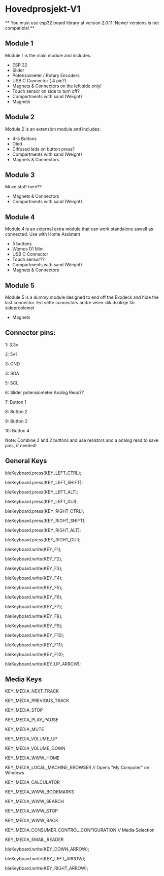 # Hovedprosjekt-V1

** You must use esp32 board library at version 2.0.11! Newer versions is not compatible! **



## Module 1
Module 1 is the main module and includes:
- ESP 32
- Slider
- Potensiometer / Rotary Encoders
- USB C Connector ( 4 pin?)
- Magnets & Connectors on the left side only!
- Touch sensor on side to turn off?
- Compartments with sand (Weight)
- Magnets

## Module 2
Module 2 is an extension module and includes:
- 4-5 Buttons
- Oled
- Diffused leds on button press?
- Compartments with sand (Weight)
- Magnets & Connectors

## Module 3
Move stuff here??
- Magnets & Connectors
- Compartments with sand (Weight)


## Module 4
Module 4 is an external extra module that can work standalone aswell as connected. Use with Home Assistant
- 5 buttons
- Wemos D1 Mini
- USB C Connector
- Touch sensor??
- Compartments with sand (Weight)
- Magnets & Connectors

## Module 5
Module 5 is a dummy module designed to end off the Exodeck and hide the last connector. Evt sette connectors andre veien slik du ikkje får sideproblemet
- Magnets


## Connector pins:
1: 3.3v

2: 5v?

3: GND

4: SDA

5: SCL

6: Slider potensiometer Analog Read??

7: Button 1

8: Button 2

9: Button 3

10: Button 4

Note: Combine 2 and 2 buttons and use resistors and a analog read to save pins, if needed!


## General Keys

bleKeyboard.press(KEY_LEFT_CTRL);

bleKeyboard.press(KEY_LEFT_SHIFT);

bleKeyboard.press(KEY_LEFT_ALT);

bleKeyboard.press(KEY_LEFT_GUI);

bleKeyboard.press(KEY_RIGHT_CTRL);

bleKeyboard.press(KEY_RIGHT_SHIFT);

bleKeyboard.press(KEY_RIGHT_ALT);

bleKeyboard.press(KEY_RIGHT_GUI);

bleKeyboard.write(KEY_F1);

bleKeyboard.write(KEY_F2);

bleKeyboard.write(KEY_F3);

bleKeyboard.write(KEY_F4);

bleKeyboard.write(KEY_F5);

bleKeyboard.write(KEY_F6);

bleKeyboard.write(KEY_F7);

bleKeyboard.write(KEY_F8);

bleKeyboard.write(KEY_F9);

bleKeyboard.write(KEY_F10);

bleKeyboard.write(KEY_F11);

bleKeyboard.write(KEY_F12);

bleKeyboard.write(KEY_UP_ARROW);


## Media Keys

KEY_MEDIA_NEXT_TRACK

KEY_MEDIA_PREVIOUS_TRACK

KEY_MEDIA_STOP

KEY_MEDIA_PLAY_PAUSE

KEY_MEDIA_MUTE

KEY_MEDIA_VOLUME_UP

KEY_MEDIA_VOLUME_DOWN

KEY_MEDIA_WWW_HOME

KEY_MEDIA_LOCAL_MACHINE_BROWSER // Opens "My Computer" on Windows

KEY_MEDIA_CALCULATOR

KEY_MEDIA_WWW_BOOKMARKS

KEY_MEDIA_WWW_SEARCH

KEY_MEDIA_WWW_STOP

KEY_MEDIA_WWW_BACK

KEY_MEDIA_CONSUMER_CONTROL_CONFIGURATION // Media Selection

KEY_MEDIA_EMAIL_READER

bleKeyboard.write(KEY_DOWN_ARROW);

bleKeyboard.write(KEY_LEFT_ARROW);

bleKeyboard.write(KEY_RIGHT_ARROW);
